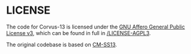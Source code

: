 # LICENSE

The code for Corvus-13 is licensed under the [GNU Affero General Public License v3](http://www.gnu.org/licenses/agpl.html), which can be found in full in [/LICENSE-AGPL3](/LICENSE-AGPL3).

The original codebase is based on [CM-SS13](http://gitlab.com/cmdevs/colonial-warfare/).

